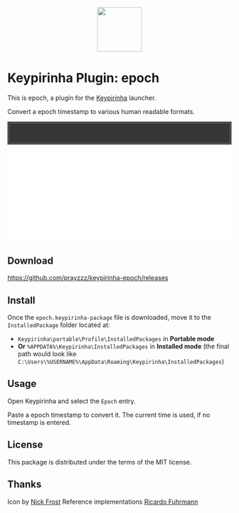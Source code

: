 <p align="center">
  <img src="src/epoch.ico" width="100" height="100" />
</p>

# Keypirinha Plugin: epoch

This is epoch, a plugin for the
[Keypirinha](http://keypirinha.com) launcher.

Convert a epoch timestamp to various human readable formats.

![Demo](usage.gif)

## Download

https://github.com/prayzzz/keypirinha-epoch/releases


## Install

Once the `epoch.keypirinha-package` file is downloaded,
move it to the `InstalledPackage` folder located at:

* `Keypirinha\portable\Profile\InstalledPackages` in **Portable mode**
* **Or** `%APPDATA%\Keypirinha\InstalledPackages` in **Installed mode** (the
  final path would look like
  `C:\Users\%USERNAME%\AppData\Roaming\Keypirinha\InstalledPackages`)


## Usage

Open Keypirinha and select the `Epoch` entry.

Paste a epoch timestamp to convert it. The current time is used, if no timestamp is entered.

## License

This package is distributed under the terms of the MIT license.

## Thanks

Icon by [Nick Frost](https://www.iconfinder.com/Gimpopo)
Reference implementations [Ricardo Fuhrmann](https://github.com/Fuhrmann)
